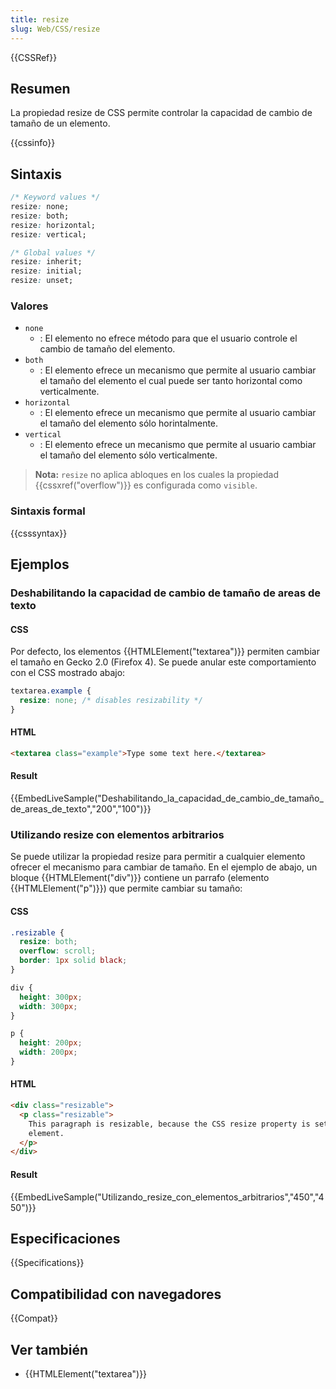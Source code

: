 ```yaml
---
title: resize
slug: Web/CSS/resize
---
```


{{CSSRef}}

## Resumen

La propiedad resize de CSS permite controlar la capacidad de cambio de tamaño de un elemento.

{{cssinfo}}

## Sintaxis

```css
/* Keyword values */
resize: none;
resize: both;
resize: horizontal;
resize: vertical;

/* Global values */
resize: inherit;
resize: initial;
resize: unset;
```

### Valores

- `none`
  - : El elemento no efrece método para que el usuario controle el cambio de tamaño del elemento.
- `both`
  - : El elemento efrece un mecanismo que permite al usuario cambiar el tamaño del elemento el cual puede ser tanto horizontal como verticalmente.
- `horizontal`
  - : El elemento efrece un mecanismo que permite al usuario cambiar el tamaño del elemento sólo horintalmente.
- `vertical`
  - : El elemento efrece un mecanismo que permite al usuario cambiar el tamaño del elemento sólo verticalmente.

> **Nota:** `resize` no aplica abloques en los cuales la propiedad {{cssxref("overflow")}} es configurada como `visible`.

### Sintaxis formal

{{csssyntax}}

## Ejemplos

### Deshabilitando la capacidad de cambio de tamaño de areas de texto

#### CSS

Por defecto, los elementos {{HTMLElement("textarea")}} permiten cambiar el tamaño en Gecko 2.0 (Firefox 4). Se puede anular este comportamiento con el CSS mostrado abajo:

```css
textarea.example {
  resize: none; /* disables resizability */
}
```

#### HTML

```html
<textarea class="example">Type some text here.</textarea>
```

#### Result

{{EmbedLiveSample("Deshabilitando_la_capacidad_de_cambio_de_tamaño_de_areas_de_texto","200","100")}}

### Utilizando resize con elementos arbitrarios

Se puede utilizar la propiedad resize para permitir a cualquier elemento ofrecer el mecanismo para cambiar de tamaño. En el ejemplo de abajo, un bloque {{HTMLElement("div")}} contiene un parrafo (elemento {{HTMLElement("p")}}) que permite cambiar su tamaño:

#### CSS

```css
.resizable {
  resize: both;
  overflow: scroll;
  border: 1px solid black;
}

div {
  height: 300px;
  width: 300px;
}

p {
  height: 200px;
  width: 200px;
}
```

#### HTML

```html
<div class="resizable">
  <p class="resizable">
    This paragraph is resizable, because the CSS resize property is set to 'both' on this
    element.
  </p>
</div>
```

#### Result

{{EmbedLiveSample("Utilizando_resize_con_elementos_arbitrarios","450","450")}}

## Especificaciones

{{Specifications}}

## Compatibilidad con navegadores

{{Compat}}

## Ver también

- {{HTMLElement("textarea")}}
